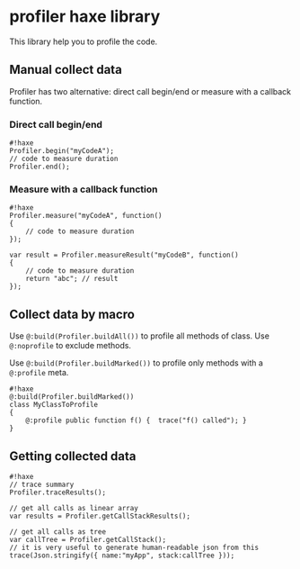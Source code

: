 # profiler haxe library #

This library help you to profile the code.

## Manual collect data ##

Profiler has two alternative: direct call begin/end or measure with a callback function.

### Direct call begin/end
```
#!haxe
Profiler.begin("myCodeA");
// code to measure duration
Profiler.end();
```

### Measure with a callback function
```
#!haxe
Profiler.measure("myCodeA", function()
{
    // code to measure duration
});

var result = Profiler.measureResult("myCodeB", function()
{
    // code to measure duration
    return "abc"; // result
});
```


## Collect data by macro ##

Use `@:build(Profiler.buildAll())` to profile all methods of class. Use `@:noprofile` to exclude methods.

Use `@:build(Profiler.buildMarked())` to profile only methods with a `@:profile` meta.
```
#!haxe
@:build(Profiler.buildMarked())
class MyClassToProfile
{
    @:profile public function f() {  trace("f() called"); }
}
```

## Getting collected data ##
```
#!haxe
// trace summary
Profiler.traceResults();

// get all calls as linear array
var results = Profiler.getCallStackResults();

// get all calls as tree
var callTree = Profiler.getCallStack();
// it is very useful to generate human-readable json from this
trace(Json.stringify({ name:"myApp", stack:callTree }));
```
